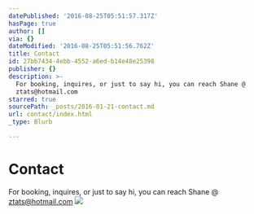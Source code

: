 ```yaml
---
datePublished: '2016-08-25T05:51:57.317Z'
hasPage: true
author: []
via: {}
dateModified: '2016-08-25T05:51:56.762Z'
title: Contact
id: 27bb7434-4ebb-4552-a6ed-b14e48e25398
publisher: {}
description: >-
  For booking, inquires, or just to say hi, you can reach Shane @
  ztats@hotmail.com
starred: true
sourcePath: _posts/2016-01-21-contact.md
url: contact/index.html
_type: Blurb

---
```

# Contact

For booking, inquires, or just to say hi, you can reach Shane @ ztats@hotmail.com
![](https://s3-us-west-2.amazonaws.com/the-grid-img/p/f151bb5061e2ecd5cd22cac63dafc045d5f7505d.jpg)